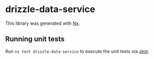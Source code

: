 # drizzle-data-service

This library was generated with [Nx](https://nx.dev).

## Running unit tests

Run `nx test drizzle-data-service` to execute the unit tests via [Jest](https://jestjs.io).
